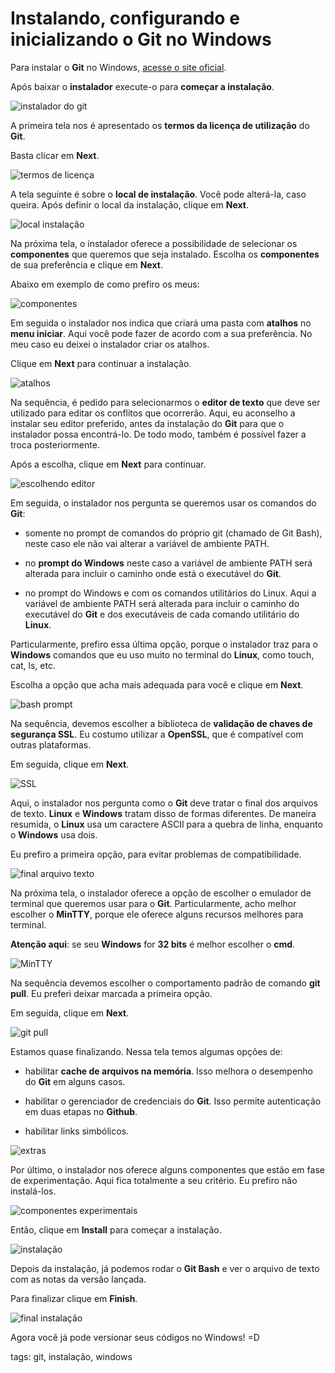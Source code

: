 # Instalando, configurando e inicializando o Git no Windows

Para instalar o **Git** no Windows, [acesse o site oficial](https://git-scm.com/download/win).

Após baixar o **instalador** execute-o para **começar a instalação**.

![instalador do git](img/p0001-0.png)

A primeira tela nos é apresentado os **termos da licença de utilização** do **Git**. 

Basta clicar em **Next**.

![termos de licença](img/p0001-1.png)

A tela seguinte é sobre o **local de instalação**. Você pode alterá-la, caso queira. Após definir o local da instalação, clique em **Next**.

![local instalação](img/p0001-2.png)

Na próxima tela, o instalador oferece a possibilidade de selecionar os **componentes** que queremos que seja instalado. Escolha os **componentes** de sua preferência e clique em **Next**.

Abaixo em exemplo de como prefiro os meus:

![componentes](img/p0001-3.png)

Em seguida o instalador nos indica que criará uma pasta com **atalhos** no **menu iniciar**. Aqui você pode fazer de acordo com a sua preferência. No meu caso eu deixei o instalador criar os atalhos.

Clique em **Next** para continuar a instalação.

![atalhos](img/p0001-4.png)

Na sequência, é pedido para selecionarmos o **editor de texto** que deve ser utilizado para editar os conflitos que ocorrerão. Aqui, eu aconselho a instalar seu editor preferido, antes da instalação do **Git** para que o instalador possa encontrá-lo. De todo modo, também é possível fazer a troca posteriormente.

Após a escolha, clique em **Next** para continuar.

![escolhendo editor](img/p0001-5.png)

Em seguida, o instalador nos pergunta se queremos usar os comandos do **Git**:

- somente no prompt de comandos do próprio git (chamado de Git Bash), neste caso ele não vai alterar a variável de ambiente PATH.

- no **prompt do Windows** neste caso a variável de ambiente PATH será alterada para incluir o caminho onde está o executável do **Git**.

- no prompt do Windows e com os comandos utilitários do Linux. Aqui a variável de ambiente PATH será alterada para incluir o caminho do executável do **Git** e dos executáveis de cada comando utilitário do **Linux**.

Particularmente, prefiro essa última opção, porque o instalador traz para o **Windows** comandos que eu uso muito no terminal do **Linux**, como touch, cat, ls, etc. 

Escolha a opção que acha mais adequada para você e clique em **Next**.

![bash prompt](img/p0001-6.png)

Na sequência, devemos escolher a biblioteca de **validação de chaves de segurança SSL**. Eu costumo utilizar a **OpenSSL**, que é compatível com outras plataformas.

Em seguida, clique em **Next**.

![SSL](img/p0001-7.png)

Aqui, o instalador nos pergunta como o **Git** deve tratar o final dos arquivos de texto. **Linux** e **Windows** tratam disso de formas diferentes. De maneira resumida, o **Linux** usa um caractere ASCII para a quebra de linha, enquanto o **Windows** usa dois.

Eu prefiro a primeira opção, para evitar problemas de compatibilidade.

![final arquivo texto](img/p0001-8.png)

Na próxima tela, o instalador oferece a opção de escolher o emulador de terminal que queremos usar para o **Git**. Particularmente, acho melhor escolher o **MinTTY**, porque ele oferece alguns recursos melhores para terminal.

**Atenção aqui**: se  seu **Windows** for **32 bits** é melhor escolher o **cmd**.

![MinTTY](img/p0001-9.png)

Na sequência devemos escolher o comportamento padrão de comando **git pull**. Eu preferi deixar marcada a primeira opção.

Em seguida, clique em **Next**.

![git pull](img/p0001-10.png)

Estamos quase finalizando. Nessa tela temos algumas opções de:

- habilitar **cache de arquivos na memória**. Isso melhora o desempenho do **Git** em alguns casos.

- habilitar o gerenciador de credenciais do **Git**. Isso permite autenticação em duas etapas no **Github**.

- habilitar links simbólicos.

![extras](img/p0001-11.png)

Por último, o instalador nos oferece alguns componentes que estão em fase de experimentação. Aqui fica totalmente a seu critério. Eu prefiro não instalá-los.

![componentes experimentais](img/p0001-12.png)

Então, clique em **Install** para começar a instalação.

![instalação](img/p0001-13.png)

Depois da instalação, já podemos rodar o **Git Bash** e ver o arquivo de texto com as notas da versão lançada.

Para finalizar clique em **Finish**.

![final instalação](img/p0001-14.png)

Agora você já pode versionar seus códigos no Windows! =D

tags: git, instalação, windows
